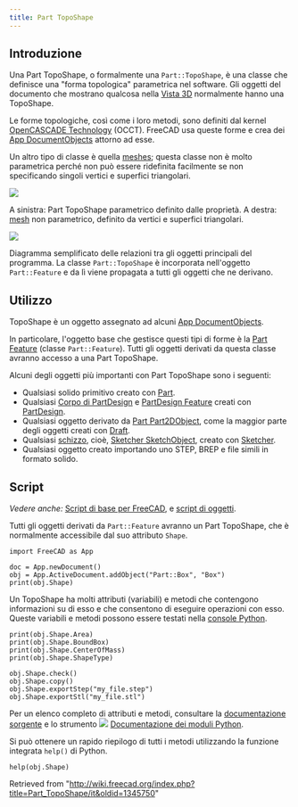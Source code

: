 ```yaml
---
title: Part TopoShape
---
```

## Introduzione

Una Part TopoShape, o formalmente una `Part::TopoShape`, è una classe che definisce una "forma topologica" parametrica nel software. Gli oggetti del documento che mostrano qualcosa nella [Vista 3D](/3D_view/it "3D view/it") normalmente hanno una TopoShape.

Le forme topologiche, così come i loro metodi, sono definiti dal kernel [OpenCASCADE Technology](/OpenCASCADE/it "OpenCASCADE/it") (OCCT). FreeCAD usa queste forme e crea dei [App DocumentObjects](/App_DocumentObject/it "App DocumentObject/it") attorno ad esse.

Un altro tipo di classe è quella [meshes](/Mesh/it "Mesh/it"); questa classe non è molto parametrica perché non può essere ridefinita facilmente se non specificando singoli vertici e superfici triangolari.

![](/images/Shape_and_mesh.svg)

A sinistra: Part TopoShape parametrico definito dalle proprietà. A destra: [mesh](/Mesh/it "Mesh/it") non parametrico, definito da vertici e superfici triangolari.

![](/images/FreeCAD_core_objects.svg)

Diagramma semplificato delle relazioni tra gli oggetti principali del programma. La classe `Part::TopoShape` è incorporata nell'oggetto `Part::Feature` e da lì viene propagata a tutti gli oggetti che ne derivano.

## Utilizzo

TopoShape è un oggetto assegnato ad alcuni [App DocumentObjects](/App_DocumentObject/it "App DocumentObject/it").

In particolare, l'oggetto base che gestisce questi tipi di forme è la [Part Feature](/Part_Feature/it "Part Feature/it") (classe `Part::Feature`). Tutti gli oggetti derivati da questa classe avranno accesso a una Part TopoShape.

Alcuni degli oggetti più importanti con Part TopoShape sono i seguenti:

* Qualsiasi solido primitivo creato con [Part](/Part_Workbench/it "Part Workbench/it").
* Qualsiasi [Corpo di PartDesign](/PartDesign_Body/it "PartDesign Body/it") e [PartDesign Feature](/PartDesign_Feature/it "PartDesign Feature/it") creati con [PartDesign](/PartDesign_Workbench/it "PartDesign Workbench/it").
* Qualsiasi oggetto derivato da [Part Part2DObject](/Part_Part2DObject/it "Part Part2DObject/it"), come la maggior parte degli oggetti creati con [Draft](/Draft_Workbench/it "Draft Workbench/it").
* Qualsiasi [schizzo](/Sketch/it "Sketch/it"), cioè, [Sketcher SketchObject](/Sketcher_SketchObject/it "Sketcher SketchObject/it"), creato con [Sketcher](/Sketcher_Workbench/it "Sketcher Workbench/it").
* Qualsiasi oggetto creato importando uno STEP, BREP e file simili in formato solido.

## Script

*Vedere anche:* [Script di base per FreeCAD](/FreeCAD_Scripting_Basics/it "FreeCAD Scripting Basics/it"), e [script di oggetti](/Scripted_objects/it "Scripted objects/it").

Tutti gli oggetti derivati da `Part::Feature` avranno un Part TopoShape, che è normalmente accessibile dal suo attributo `Shape`.

```
import FreeCAD as App

doc = App.newDocument()
obj = App.ActiveDocument.addObject("Part::Box", "Box")
print(obj.Shape)

```

Un TopoShape ha molti attributi (variabili) e metodi che contengono informazioni su di esso e che consentono di eseguire operazioni con esso. Queste variabili e metodi possono essere testati nella [console Python](/Python_console/it "Python console/it").

```
print(obj.Shape.Area)
print(obj.Shape.BoundBox)
print(obj.Shape.CenterOfMass)
print(obj.Shape.ShapeType)

obj.Shape.check()
obj.Shape.copy()
obj.Shape.exportStep("my_file.step")
obj.Shape.exportStl("my_file.stl")

```

Per un elenco completo di attributi e metodi, consultare la [documentazione sorgente](/Source_documentation/it "Source documentation/it") e lo strumento ![](/images/Std_PythonHelp.svg) [Documentazione dei moduli Python](/Std_PythonHelp/it "Std PythonHelp/it").

Si può ottenere un rapido riepilogo di tutti i metodi utilizzando la funzione integrata `help()` di Python.

```
help(obj.Shape)

```

Retrieved from "<http://wiki.freecad.org/index.php?title=Part_TopoShape/it&oldid=1345750>"
